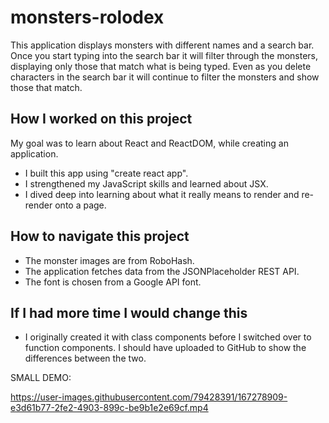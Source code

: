 # monsters-rolodex
This application displays monsters with different names and a search bar. Once you start typing into the search bar it will filter through the monsters, displaying only those that match what is being typed. Even as you delete characters in the search bar it will continue to filter the monsters and show those that match.

<h2>How I worked on this project</h2>
My goal was to learn about React and ReactDOM, while creating an application.
<ul>
  <li>I built this app using "create react app".</li>
  <li>I strengthened my JavaScript skills and learned about JSX.</li>
  <li>I dived deep into learning about what it really means to render and re-render onto a page.</li>
</ul>

<h2>How to navigate this project</h2>
<ul>
  <li>The monster images are from RoboHash. </li>
  <li>The application fetches data from the JSONPlaceholder REST API.</li>
  <li>The font is chosen from a Google API font.</li>
</ul>

<h2>If I had more time I would change this</h2>
<ul>
  <li>I originally created it with class components before I switched over to function components. I should have uploaded to GitHub to show the differences between the two.</li>
</ul>

SMALL DEMO:

https://user-images.githubusercontent.com/79428391/167278909-e3d61b77-2fe2-4903-899c-be9b1e2e69cf.mp4

